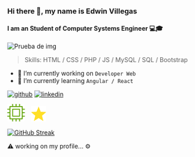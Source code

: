 ### Hi there 👋, my name is Edwin Villegas
#### I am an Student of Computer Systems Engineer 💻🎓

![Prueba de img](https://github.com/Edwin121101/imagenes-edwin.git/assets/playita.jpeg)

> Skills: HTML / CSS / PHP / JS / MySQL / SQL / Bootstrap

- 🔭 I’m currently working on `Developer Web` 
- 🌱 I’m currently learning `Angular / React` 

[<img src='https://cdn.jsdelivr.net/npm/simple-icons@3.0.1/icons/github.svg' alt='github' color='blue' height='40'>](https://github.com/https://github.com/Edwin12110)  [<img src='https://cdn.jsdelivr.net/npm/simple-icons@3.0.1/icons/linkedin.svg' alt='linkedin' height='40'>](https://www.linkedin.com/in/https://www.linkedin.com/in/edwin-ivan-villegas-dorantes-3455a2149/)  

<a href='https://docs.github.com/en/developers'><img src='https://raw.githubusercontent.com/acervenky/animated-github-badges/master/assets/devbadge.gif' width='40' height='40'></a> <a href='https://stars.github.com/'><img src='https://raw.githubusercontent.com/acervenky/animated-github-badges/master/assets/starbadge.gif' width='35' height='35'></a> 

[![GitHub Streak](http://github-readme-streak-stats.herokuapp.com?user=Edwin121101&theme=tokyonight&hide_border=true&border_radius=5&date_format=M%20j%5B%2C%20Y%5D&type=png&background=45%2C564C7E%2C14236A)](https://git.io/streak-stats)

⚠ working on my profile... ⚙

